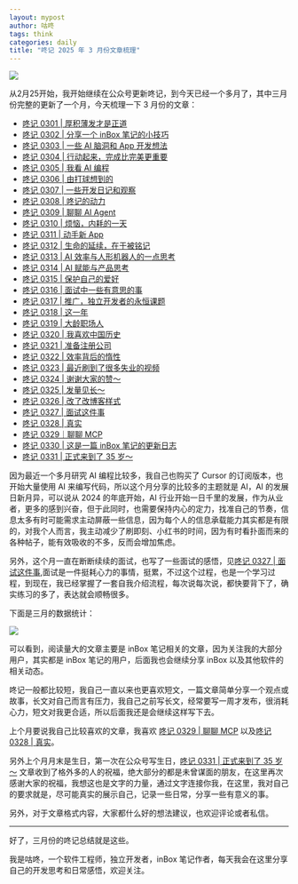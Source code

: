 ```yaml
---
layout: mypost
author: 咕咚
tags: think
categories: daily
title: "咚记 2025 年 3 月份文章梳理"
---
```


![](https://cdn.jsdelivr.net/gh/maoruibin/assets@master/2025/04/02/20250402234027356.jpg)

从2月25开始，我开始继续在公众号更新咚记，到今天已经一个多月了，其中三月份完整的更新了一个月，今天梳理一下 3 月份的文章：

- [咚记 0301 \| 厚积薄发才是正道](https://mp.weixin.qq.com/s/ocUG_dZU74CrTNm64tBSFw)
- [咚记 0302 \| 分享一个 inBox 笔记的小技巧](https://mp.weixin.qq.com/s/QM-t7pguX5E9bG4ynZv5Qg?token=77208290&lang=zh_CN)
- [咚记 0303 \| 一些 AI 脑洞和 App 开发想法](https://mp.weixin.qq.com/s/tdGiACi7WkIbv1emX8bNBA)
- [咚记 0304 \| 行动起来，完成比完美更重要](https://mp.weixin.qq.com/s/O7csBYWgHuXu7swU6pdIXg)
- [咚记 0305 \| 我看 AI 编程](https://mp.weixin.qq.com/s/j7nvN8M2d9FJtrI6W-6fBg)
- [咚记 0306 \| 由打球想到的](https://mp.weixin.qq.com/s/NehDMB_4y_eET1ezVwT-kA)
- [咚记 0307 \| 一些开发日记和观察](https://mp.weixin.qq.com/s/YYaZN-D39W3Oh52hANKZBA)
- [咚记 0308 \| 咚记的动力](https://mp.weixin.qq.com/s/AridUBRhFsGKVuP7eJo3kQ)
- [咚记 0309 \| 聊聊 AI Agent](https://mp.weixin.qq.com/s/NjbJW0c4B4o8JsTpsOJmZA)
- [咚记 0310 \| 烦恼，内耗的一天](https://mp.weixin.qq.com/s/Z5gWvajI4l91t9yLFMIpGw)
- [咚记 0311 \| 动手新 App](https://mp.weixin.qq.com/s/AQY-qIgP9rXy3DEobmL7tQ)
- [咚记 0312 \| 生命的延续，在于被铭记](https://mp.weixin.qq.com/s/P5qVujVI2b4XrZ4hjI38cQ)
- [咚记 0313 \| AI 效率与人形机器人的一点思考](https://mp.weixin.qq.com/s/19uOBF5NSMYK3myemRrZyQ)
- [咚记 0314 \| AI 赋能与产品思考](https://mp.weixin.qq.com/s/q4Y4Z-qbd2Cgvjcf__p6pg)
- [咚记 0315 \| 保护自己的爱好](https://mp.weixin.qq.com/s/R744nESaqSgWaIZXEC15VQ)
- [咚记 0316 \| 面试中一些有意思的事](https://mp.weixin.qq.com/s/LzykyXpDjB3sT65h5eL5Sw)
- [咚记 0317 \| 推广，独立开发者的永恒课题](https://mp.weixin.qq.com/s/PayB-xEyBv6u8KlyJWu-Kw)
- [咚记 0318 \| 这一年](https://mp.weixin.qq.com/s/WW7bRRl8ptqWIYz2KfijoQ)
- [咚记 0319 \| 大龄职场人](https://mp.weixin.qq.com/s/iYyckmrevTllxNLtJDQsiQ)
- [咚记 0320 \| 我喜欢中国历史](https://mp.weixin.qq.com/s/26wOwb3TsyjbhALDYXw1RA)
- [咚记 0321 \| 准备注册公司](https://mp.weixin.qq.com/s/1lHvxwO4zF-sOTsO37fCZg)
- [咚记 0322 \| 效率背后的惰性](https://mp.weixin.qq.com/s/aSNhxwF2ag10JdFW4jSxyg?poc_token=HAdP7Wej63cJRMQ9orRkOT98w_h8bOTEyzhhCx1q)
- [咚记 0323 \| 最近刷到了很多失业的视频](https://mp.weixin.qq.com/s/QeKyuQqnHE_ATMGKk78t2w)
- [咚记 0324 \| 谢谢大家的赞～](https://mp.weixin.qq.com/s/6XjRj_qz9SPrRv80uLwKEg)
- [咚记 0325 \| 发量见长～](https://mp.weixin.qq.com/s/F5R5Ga-I0Y3YhgWJAD3uXw)
- [咚记 0326 \| 改了改博客样式](https://mp.weixin.qq.com/s/TMAeBsFnjycsTXCP_5Xv1g)
- [咚记 0327 \| 面试这件事](https://mp.weixin.qq.com/s/oyrHb-LDPh7WCCmqNV0rzQ)
- [咚记 0328 \| 真实](https://mp.weixin.qq.com/s/P75fuonhQ97muel9R1Yg0A)
- [咚记 0329｜聊聊 MCP](https://mp.weixin.qq.com/s/6iN_jZO_4Z7oBbsANQ-Jcw)
- [咚记 0330 \| 这是一篇 inBox 笔记的更新日志](https://mp.weixin.qq.com/s/CriLrlIoGIzv6gfVqyjLMg)
- [咚记 0331 \| 正式来到了 35 岁～](https://mp.weixin.qq.com/s/IbTWp00wXINY7hT2bGAaww)

因为最近一个多月研究 AI 编程比较多，我自己也购买了 Cursor 的订阅版本，也开始大量使用 AI 来编写代码，所以这个月分享的比较多的主题就是 AI，AI 的发展日新月异，可以说从 2024 的年底开始，AI 行业开始一日千里的发展，作为从业者，更多的感到兴奋，但于此同时，也需要保持内心的定力，找准自己的节奏，信息太多有时可能需求主动屏蔽一些信息，因为每个人的信息承载能力其实都是有限的，对我个人而言，我主动减少了刷即刻、小红书的时间，因为有时看扑面而来的各种帖子，能有效吸收的不多，反而会增加焦虑。

另外，这个月一直在断断续续的面试，也写了一些面试的感悟，见[咚记 0327 \| 面试这件事](https://mp.weixin.qq.com/s/oyrHb-LDPh7WCCmqNV0rzQ),面试是一件挺耗心力的事情，挺累，不过这个过程，也是一个学习过程，到现在，我已经掌握了一套自我介绍流程，每次说每次说，都快要背下了，确实练习的多了，表达就会顺畅很多。

下面是三月的数据统计：

![](https://cdn.jsdelivr.net/gh/maoruibin/assets@master/2025/04/02/20250402234027328.png)


可以看到，阅读量大的文章主要是 inBox 笔记相关的文章，因为关注我的大部分用户，其实都是 inBox 笔记的用户，后面我也会继续分享 inBox 以及其他软件的相关动态。

咚记一般都比较短，我自己一直以来也更喜欢短文，一篇文章简单分享一个观点或故事，长文对自己而言有压力，我自己之前写长文，经常要写一周才发布，很消耗心力，短文对我更合适，所以后面我还是会继续这样写下去。

上个月要说我自己比较喜欢的文章，我喜欢 [咚记 0329 \| 聊聊 MCP](https://mp.weixin.qq.com/s/6iN_jZO_4Z7oBbsANQ-Jcw) 以及[咚记 0328 \| 真实](https://mp.weixin.qq.com/s/P75fuonhQ97muel9R1Yg0A)。

另外上个月月末是生日，第一次在公众号写生日，[咚记 0331 \| 正式来到了 35 岁～](https://mp.weixin.qq.com/s/IbTWp00wXINY7hT2bGAaww) 文章收到了格外多的人的祝福，绝大部分的都是未曾谋面的朋友，在这里再次感谢大家的祝福，我想这也是文字的力量，通过文字连接你我，在这里，我对自己的要求就是，尽可能真实的展示自己，记录一些日常，分享一些有意义的事。

另外，对于文章格式内容，大家都什么好的想法建议，也欢迎评论或者私信。

----

好了，三月份的咚记总结就是这些。

我是咕咚，一个软件工程师，独立开发者，inBox 笔记作者，每天我会在这里分享自己的开发思考和日常感悟，欢迎关注。
